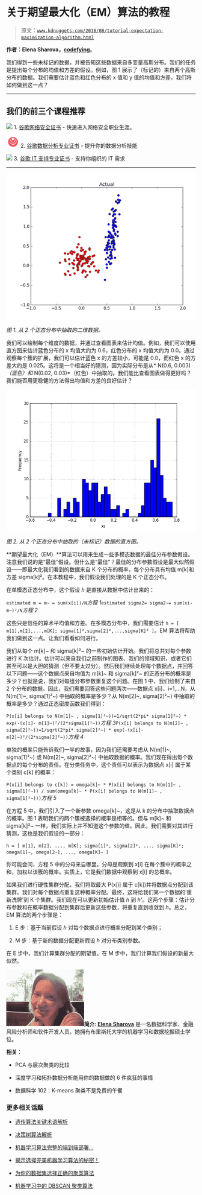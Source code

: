 # 关于期望最大化（EM）算法的教程

> 原文：[`www.kdnuggets.com/2016/08/tutorial-expectation-maximization-algorithm.html`](https://www.kdnuggets.com/2016/08/tutorial-expectation-maximization-algorithm.html)

**作者：Elena Sharova，[codefying](https://codefying.wordpress.com/)**。

我们得到一些未标记的数据，并被告知这些数据来自多变量高斯分布。我们的任务是提出每个分布的均值和方差的假设。例如，图 1 展示了（标记的）来自两个高斯分布的数据。我们需要估计蓝色和红色分布的 x 值和 y 值的均值和方差。我们将如何做到这一点？

* * *

## 我们的前三个课程推荐

![](img/0244c01ba9267c002ef39d4907e0b8fb.png) 1\. [谷歌网络安全证书](https://www.kdnuggets.com/google-cybersecurity) - 快速进入网络安全职业生涯。

![](img/e225c49c3c91745821c8c0368bf04711.png) 2\. [谷歌数据分析专业证书](https://www.kdnuggets.com/google-data-analytics) - 提升你的数据分析技能

![](img/0244c01ba9267c002ef39d4907e0b8fb.png) 3\. [谷歌 IT 支持专业证书](https://www.kdnuggets.com/google-itsupport) - 支持你组织的 IT 需求

* * *

![二维数据](img/dcef432ff52338018c8ea9f7fd6872b5.png)

*图 1\. 从 2 个正态分布中抽取的二维数据。*

我们可以绘制每个维度的数据，并通过查看图表来估计均值。例如，我们可以使用直方图来估计蓝色分布的 x 均值大约为 0.6，红色分布的 x 均值大约为 0.0。通过观察每个簇的扩展，我们可以估计蓝色 x 的方差较小，可能是 0.0，而红色 x 的方差大约是 0.025。这将是一个相当好的猜测，因为实际分布是从* N(0.6, 0.003)*（蓝色）和* N(0.02, 0.03)*（红色）中抽取的。我们能比查看图表做得更好吗？我们能否用更稳健的方法得出均值和方差的良好估计？

![直方图](img/62aedaeff8b79ae24e91181d2c63b113.png)

*图 2\. 从 2 个正态分布中抽取的（未标记）数据的直方图。*

**期望最大化（EM）**算法可以用来生成一些多模态数据的最佳分布参数假设。注意我们说的是“最佳”假设。但什么是“最佳”？最佳的分布参数假设是最大似然假设——即最大化我们看到的数据来自 K 个分布的概率，每个分布具有均值 m[k]和方差 sigma[k]²。在本教程中，我们假设我们处理的是 K 个正态分布。

在单模态正态分布中，这个假设 *h* 是直接从数据中估计出来的：

`estimated m = ­m~ = sum(x[i])/N`*方程 1*`estimated sigma2= sigma2~= sum(xi- m~)²/N`*方程 2*

这些只是信任的算术平均值和方差。在多模态分布中，我们需要估计 `h = [ m[1],m[2],...,m[K]; sigma[1]²,sigma[2]²,...,sigma[K]² ]`。EM 算法将帮助我们做到这一点。让我们看看如何进行。

我们从每个 m[k]~ 和 sigma[k]²~ 的一些初始估计开始。我们将总共对每个参数进行 K 次估计。估计可以来自我们之前制作的图表、我们的领域知识，或者它们甚至可以是大胆的猜测（但不要太过分）。然后我们继续处理每个数据点，并回答以下问题——这个数据点来自均值为 m[k]~ 和 sigma[k]²~ 的正态分布的概率是多少？也就是说，我们对每组分布参数重复这个问题。在图 1 中，我们绘制了来自 2 个分布的数据。因此，我们需要回答这些问题两次——数据点 x[i]，i=1,...N，从 N(m[1]~, sigma[1]²~) 中抽取的概率是多少？从 N(m[2]~, sigma[2]²~) 中抽取的概率是多少？通过正态密度函数我们得到：

`P(x[i] belongs to N(m[1]~ , sigma[1]²~))=1/sqrt(2*pi* sigma[1]²~) * exp(-(x[i]- m[1]~)²/(2*sigma[1]²~))`*方程 3*`P(x[i] belongs to N(m[2]~ , sigma[2]²~))=1/sqrt(2*pi* sigma[2]²~) * exp(-(x[i]- m[2]~)²/(2*sigma[2]²~))`*方程 4*

单独的概率只能告诉我们一半的故事，因为我们还需要考虑从 N(m[1]~, sigma[1]²~) 或 N(m[2]~, sigma[2]²~) 中抽取数据的概率。我们现在得出每个数据点的每个分布的责任。在分类任务中，这个责任可以表示为数据点 x[i] 属于某个类别 c[k] 的概率：

`P(x[i] belongs to c[k]) = omega[k]~ * P(x[i] belongs to N(m[1]~ , sigma[1]²~)) / sum(omega[k]~ * P(x[i] belongs to N(m[1]~ , sigma[1]²~)))`*方程 5*

在方程 5 中，我们引入了一个新参数 omega[k]~，这是从 k 的分布中抽取数据点的概率。图 1 表明我们的两个簇被选择的概率是相等的。但与 m[k]~ 和 sigma[k]²~ 一样，我们实际上并不知道这个参数的值。因此，我们需要对其进行猜测，这也是我们假设的一部分：

`h = [ m[1], m[2], ..., m[K]; sigma[1]², sigma[2]², ..., sigma[K]²; omega[1]~, omega[2~], ..., omega[K]~ ]`

你可能会问，方程 5 中的分母来自哪里。分母是观察到 x[i] 在每个簇中的概率之和，加权以该簇的概率。实质上，它是我们数据中观察到 x[i] 的总概率。

如果我们进行硬性集群分配，我们将取最大 P(x[i] 属于 c[k])并将数据点分配到该集群。我们对每个数据点重复这种概率分配。最终，这将给我们第一个数据的‘重新洗牌’到 K 个集群。我们现在可以更新初始估计值 *h* 到 *h'*。这两个步骤：估计分布参数和在概率数据分配到集群后更新这些参数，将重复直到收敛到 *h*。总之，EM 算法的两个步骤是：

1.  E 步：基于当前假设 *h* 对每个数据点进行概率分配到某个类别；

1.  M 步：基于新的数据分配更新假设 *h* 对分布类别参数。

在 E 步中，我们计算集群分配的期望值。在 M 步中，我们计算我们假设的新最大似然。

![Elena Sharova](img/4909e3d37b8462429b19e2f7b6ddc14a.png)**简介: [Elena Sharova](https://codefying.wordpress.com/)** 是一名数据科学家、金融风险分析师和软件开发人员。她拥有布里斯托大学的机器学习和数据挖掘硕士学位。

**相关**：

+   PCA 与层次聚类的比较

+   深度学习和拓扑数据分析能用你的数据做的 6 件疯狂的事情

+   数据科学 102：K-means 聚类不是免费的午餐

### 更多相关话题

+   [遗传算法关键术语解析](https://www.kdnuggets.com/2018/04/genetic-algorithm-key-terms-explained.html)

+   [决策树算法解析](https://www.kdnuggets.com/2020/01/decision-tree-algorithm-explained.html)

+   [机器学习算法完整的端到端部署…](https://www.kdnuggets.com/2021/12/deployment-machine-learning-algorithm-live-production-environment.html)

+   [揭示选择完美机器学习算法的秘密！](https://www.kdnuggets.com/2023/07/ml-algorithm-choose.html)

+   [为你的数据集选择正确的聚类算法](https://www.kdnuggets.com/2019/10/right-clustering-algorithm.html)

+   [机器学习中的 DBSCAN 聚类算法](https://www.kdnuggets.com/2020/04/dbscan-clustering-algorithm-machine-learning.html)
